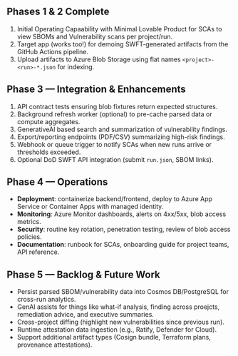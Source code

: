 ## Phases 1 & 2 Complete
1. Initial Operating Capaability with Minimal Lovable Product for SCAs to view SBOMs and Vulnerability scans per project/run.
2. Target app (works too!) for demoing SWFT-generated artifacts from the GitHub Actions pipeline.
3. Upload artifacts to Azure Blob Storage using flat names `<project>-<run>-*.json` for indexing.

## Phase 3 — Integration & Enhancements
1. API contract tests ensuring blob fixtures return expected structures.
2. Background refresh worker (optional) to pre-cache parsed data or compute aggregates.
3. GenerativeAI based search and summarization of vulnerability findings.
4. Export/reporting endpoints (PDF/CSV) summarizing high-risk findings.
5. Webhook or queue trigger to notify SCAs when new runs arrive or thresholds exceeded.
6. Optional DoD SWFT API integration (submit `run.json`, SBOM links).

## Phase 4 — Operations
- **Deployment**: containerize backend/frontend, deploy to Azure App Service or Container Apps with managed identity.  
- **Monitoring**: Azure Monitor dashboards, alerts on 4xx/5xx, blob access metrics.  
- **Security**: routine key rotation, penetration testing, review of blob access policies.  
- **Documentation**: runbook for SCAs, onboarding guide for project teams, API reference.

## Phase 5 — Backlog & Future Work
- Persist parsed SBOM/vulnerability data into Cosmos DB/PostgreSQL for cross-run analytics.
- GenAI assists for things like what-if analysis, finding across proejcts, remediation advice, and executive summaries.
- Cross-project diffing (highlight new vulnerabilities since previous run).
- Runtime attestation data ingestion (e.g., Ratify, Defender for Cloud).
- Support additional artifact types (Cosign bundle, Terraform plans, provenance attestations).

